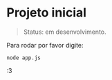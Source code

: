 <h1>Projeto inicial</h1>

> Status: em desenvolvimento.

Para rodar por favor digite:

```
node app.js
```

:3